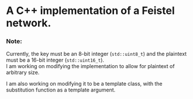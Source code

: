 # A C++ implementation of a Feistel network.

### Note:

Currently, the key must be an 8-bit integer (`std::uint8_t`) and the plaintext must be a 16-bit integer (`std::uint16_t`).  
I am working on modifying the implementation to allow for plaintext of arbitrary size.  

I am also working on modifying it to be a template class, with the substitution function as a template argument.  
